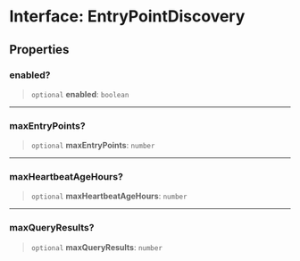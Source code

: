# Interface: EntryPointDiscovery

## Properties

### enabled?

> `optional` **enabled**: `boolean`

***

### maxEntryPoints?

> `optional` **maxEntryPoints**: `number`

***

### maxHeartbeatAgeHours?

> `optional` **maxHeartbeatAgeHours**: `number`

***

### maxQueryResults?

> `optional` **maxQueryResults**: `number`
